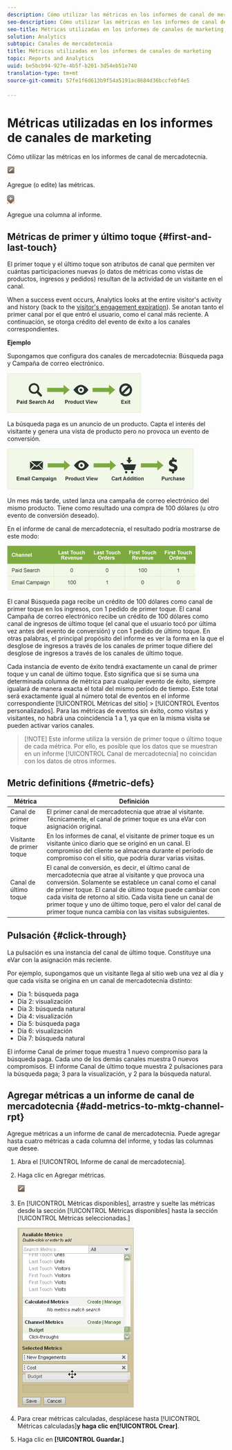 ```yaml
---
description: Cómo utilizar las métricas en los informes de canal de mercadotecnia.
seo-description: Cómo utilizar las métricas en los informes de canal de mercadotecnia.
seo-title: Métricas utilizadas en los informes de canales de marketing
solution: Analytics
subtopic: Canales de mercadotecnia
title: Métricas utilizadas en los informes de canales de marketing
topic: Reports and Analytics
uuid: be5bcb94-927e-4b5f-b201-3d54eb51e740
translation-type: tm+mt
source-git-commit: 57fe1f6d613b9f54a5191ac8684d36bccfebf4e5

---
```



# Métricas utilizadas en los informes de canales de marketing

Cómo utilizar las métricas en los informes de canal de mercadotecnia.

![](assets/metric_edit_icon.png)

Agregue (o edite) las métricas.

![](assets/add_column_icon.png)

Agregue una columna al informe.

## Métricas de primer y último toque {#first-and-last-touch}

El primer toque y el último toque son atributos de canal que permiten ver cuántas participaciones nuevas (o datos de métricas como vistas de productos, ingresos y pedidos) resultan de la actividad de un visitante en el canal.

When a success event occurs, Analytics looks at the entire visitor's activity and history (back to the [visitor's engagement expiration](/help/components/c-marketing-channels/visitor-engagement.md)). Se anotan tanto el primer canal por el que entró el usuario, como el canal más reciente. A continuación, se otorga crédito del evento de éxito a los canales correspondientes.

<!-- 

<note>
  A first-touch value has a rolling expiration based on the frequency of a visitor returning to the site. This first-touch expiration resets whenever a visitor returns to the site. This effects reporting by causing first-touch values to persist longer than you might expect. For example, this can occur if an instance of an first-touch channel was created a year ago. Remove the values on the eVar in the admin console to reset.
</note>

 -->

**Ejemplo**

Supongamos que configura dos canales de mercadotecnia: Búsqueda paga y Campaña de correo electrónico.

![](assets/paid_search.png)

La búsqueda paga es un anuncio de un producto. Capta el interés del visitante y genera una vista de producto pero no provoca un evento de conversión.

![](assets/email_campaign.png)

Un mes más tarde, usted lanza una campaña de correo electrónico del mismo producto. Tiene como resultado una compra de 100 dólares (u otro evento de conversión deseado).

En el informe de canal de mercadotecnia, el resultado podría mostrarse de este modo:

![](assets/report-graphic.png)

El canal Búsqueda paga recibe un crédito de 100 dólares como canal de primer toque en los ingresos, con 1 pedido de primer toque. El canal Campaña de correo electrónico recibe un crédito de 100 dólares como canal de ingresos de último toque (el canal que el usuario tocó por última vez antes del evento de conversión) y con 1 pedido de último toque. En otras palabras, el principal propósito del informe es ver la forma en la que el desglose de ingresos a través de los canales de primer toque difiere del desglose de ingresos a través de los canales de último toque.

Cada instancia de evento de éxito tendrá exactamente un canal de primer toque y un canal de último toque. Esto significa que si se suma una determinada columna de métrica para cualquier evento de éxito, siempre igualará de manera exacta el total del mismo período de tiempo. Este total será exactamente igual al número total de eventos en el informe correspondiente [!UICONTROL Métricas del sitio] &gt; [!UICONTROL Eventos personalizados]. Para las métricas de eventos sin éxito, como visitas y visitantes, no habrá una coincidencia 1 a 1, ya que en la misma visita se pueden activar varios canales.

> [!NOTE] Este informe utiliza la versión de primer toque o último toque de cada métrica. Por ello, es posible que los datos que se muestran en un informe [!UICONTROL Canal de mercadotecnia] no coincidan con los datos de otros informes.

## Metric definitions {#metric-defs}

| Métrica | Definición |
|--- |--- |
| Canal de primer toque | El primer canal de mercadotecnia que atrae al visitante. Técnicamente, el canal de primer toque es una eVar con asignación original. |
| Visitante de primer toque | En los informes de canal, el visitante de primer toque es un visitante único diario que se originó en un canal. El compromiso del cliente se almacena durante el período de compromiso con el sitio, que podría durar varias visitas. |
| Canal de último toque | El canal de conversión, es decir, el último canal de mercadotecnia que atrae al visitante y que provoca una conversión. Solamente se establece un canal como el canal de primer toque. El canal de último toque puede cambiar con cada visita de retorno al sitio. Cada visita tiene un canal de primer toque y uno de último toque, pero el valor del canal de primer toque nunca cambia con las visitas subsiguientes. |

## Pulsación {#click-through}

La pulsación es una instancia del canal de último toque. Constituye una eVar con la asignación más reciente.

Por ejemplo, supongamos que un visitante llega al sitio web una vez al día y que cada visita se origina en un canal de mercadotecnia distinto:

* Día 1: búsqueda paga
* Día 2: visualización
* Día 3: búsqueda natural
* Día 4: visualización
* Día 5: búsqueda paga
* Día 6: visualización
* Día 7: búsqueda natural

El informe Canal de primer toque muestra 1 nuevo compromiso para la búsqueda paga. Cada uno de los demás canales muestra 0 nuevos compromisos. El informe Canal de último toque muestra 2 pulsaciones para la búsqueda paga; 3 para la visualización, y 2 para la búsqueda natural.

## Agregar métricas a un informe de canal de mercadotecnia {#add-metrics-to-mktg-channel-rpt}

Agregue métricas a un informe de canal de mercadotecnia. Puede agregar hasta cuatro métricas a cada columna del informe, y todas las columnas que desee.

1. Abra el [!UICONTROL Informe de canal de mercadotecnia].
1. Haga clic en Agregar métricas.

   ![](assets/metric_edit_icon.png)

1. En [!UICONTROL Métricas disponibles], arrastre y suelte las métricas desde la sección [!UICONTROL Métricas disponibles] hasta la sección [!UICONTROL Métricas seleccionadas.]

   ![Resultado (](assets/metric_create.png)

1. Para crear métricas calculadas, desplácese hasta [!UICONTROL Métricas calculadas]**y haga clic en[!UICONTROL Crear]**.
1. Haga clic en **[!UICONTROL Guardar.]**
